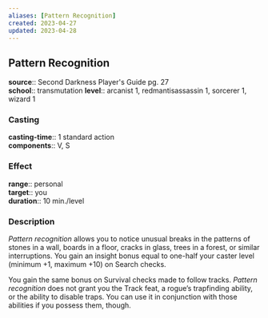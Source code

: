 ```yaml
---
aliases: [Pattern Recognition]
created: 2023-04-27
updated: 2023-04-28
---
```


## Pattern Recognition

**source**:: Second Darkness Player's Guide pg. 27  
**school**:: transmutation
**level**:: arcanist 1, redmantisassassin 1, sorcerer 1, wizard 1

### Casting

**casting-time**:: 1 standard action  
**components**:: V, S

### Effect

**range**:: personal  
**target**:: you  
**duration**:: 10 min./level

### Description

*Pattern recognition* allows you to notice unusual breaks in the patterns of stones in a wall, boards in a floor, cracks in glass, trees in a forest, or similar interruptions. You gain an insight bonus equal to one-half your caster level (minimum +1, maximum +10) on Search checks.  
  
You gain the same bonus on Survival checks made to follow tracks. *Pattern recognition* does not grant you the Track feat, a rogue’s trapfinding ability, or the ability to disable traps. You can use it in conjunction with those abilities if you possess them, though.
